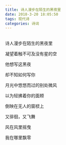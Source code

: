```yaml
---
title: 诗人漫步在陌生的黑夜里
date: 2018-3-20 18:05:50
tags: 现代诗
categories: 诗词
---
```


<br>诗人漫步在陌生的黑夜里

凝望着触不可及没有星的空

他想写这黑夜

却不知如何写你

月光中悠悠而过的别处微风

以为轻拂着你的面颊

倒映在无人的窗棂上

又徘徊，又飞舞

风在风里摇曳

我在哪里飘零